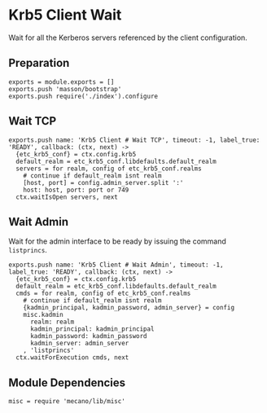 
# Krb5 Client Wait

Wait for all the Kerberos servers referenced by the client configuration.

## Preparation

    exports = module.exports = []
    exports.push 'masson/bootstrap'
    exports.push require('./index').configure

## Wait TCP

    exports.push name: 'Krb5 Client # Wait TCP', timeout: -1, label_true: 'READY', callback: (ctx, next) ->
      {etc_krb5_conf} = ctx.config.krb5
      default_realm = etc_krb5_conf.libdefaults.default_realm
      servers = for realm, config of etc_krb5_conf.realms
        # continue if default_realm isnt realm
        [host, port] = config.admin_server.split ':'
        host: host, port: port or 749
      ctx.waitIsOpen servers, next

## Wait Admin

Wait for the admin interface to be ready by issuing the command `listprincs`.

    exports.push name: 'Krb5 Client # Wait Admin', timeout: -1, label_true: 'READY', callback: (ctx, next) ->
      {etc_krb5_conf} = ctx.config.krb5
      default_realm = etc_krb5_conf.libdefaults.default_realm
      cmds = for realm, config of etc_krb5_conf.realms
        # continue if default_realm isnt realm
        {kadmin_principal, kadmin_password, admin_server} = config
        misc.kadmin
          realm: realm
          kadmin_principal: kadmin_principal
          kadmin_password: kadmin_password
          kadmin_server: admin_server
        , 'listprincs'
      ctx.waitForExecution cmds, next

## Module Dependencies

    misc = require 'mecano/lib/misc'